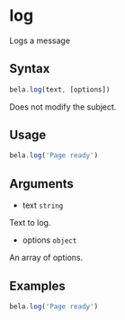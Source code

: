 # log

Logs a message

## Syntax

```js
bela.log(text, [options])
```
Does not modify the subject.

## Usage

```js
bela.log('Page ready')
```

## Arguments

- text `string`

Text to log.

- options `object`

An array of options.

## Examples

```js
bela.log('Page ready')
```